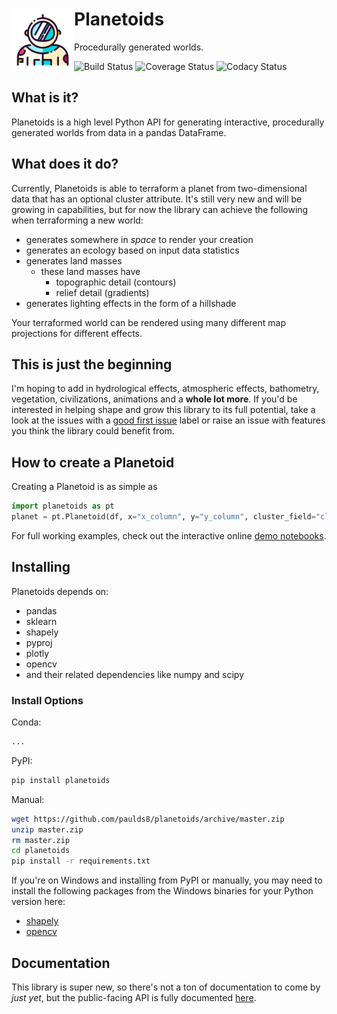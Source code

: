 <h1>
  <a href="https://www.flaticon.com/authors/good-ware">
  <img src=./docs/astronaut.svg width=100px align="left" title="Icon made by Good Ware from Flaticon">
  </a>
  Planetoids
</h1>

Procedurally generated worlds.

![Build Status](https://img.shields.io/travis/com/paulds8/planetoids)
![Coverage Status](https://img.shields.io/codecov/c/github/paulds8/planetoids)
![Codacy Status](https://img.shields.io/codacy/grade/77b39d19f4c54647820cc7b7d22e2f41)

<h2>What is it?</h2>
Planetoids is a high level Python API for generating interactive, procedurally generated worlds from data in a pandas DataFrame.

<h2>What does it do?</h2>
Currently, Planetoids is able to terraform a planet from two-dimensional data that has an optional cluster attribute. It's still very new and will be growing in capabilities, but for now the library can achieve the following when terraforming a new world:

+ generates somewhere in _space_ to render your creation
+ generates an ecology based on input data statistics
+ generates land masses
   + these land masses have 	
      + topographic detail (contours) 	
      + relief detail (gradients)
+ generates lighting effects in the form of a hillshade
  

Your terraformed world can be rendered using many different map projections for different effects.

<h2>This is just the beginning</h2>

I'm hoping to add in hydrological effects, atmospheric effects, bathometry, vegetation, civilizations, animations and a <b>whole lot more</b>. If you'd be interested in helping shape and grow this library to its full potential, take a look at the issues with a [good first issue](https://github.com/paulds8/planetoids/issues?q=is%3Aissue+is%3Aopen+label%3A%22good+first+issue%22) label or raise an issue with features you think the library could benefit from.

<h2>How to create a Planetoid</h2>
Creating a Planetoid is as simple as

```python
import planetoids as pt
planet = pt.Planetoid(df, x="x_column", y="y_column", cluster_field="cluster_column").fit_terraform()
```

For full working examples, check out the interactive online [demo notebooks](https://nbviewer.jupyter.org/github/paulds8/planetoids/blob/master/examples).

<h2>Installing</h2>
Planetoids depends on:

+ pandas
+ sklearn
+ shapely
+ pyproj
+ plotly
+ opencv
+ and their related dependencies like numpy and scipy
 
<h3>Install Options</h3>
Conda:

```python
...
```

PyPI:

```python
pip install planetoids
```

Manual:

```bash
wget https://github.com/paulds8/planetoids/archive/master.zip
unzip master.zip
rm master.zip
cd planetoids
pip install -r requirements.txt
```

If you're on Windows and installing from PyPI or manually, you may need to install the following packages from the Windows binaries for your Python version here: 

+ [shapely](https://www.lfd.uci.edu/~gohlke/pythonlibs/#shapely)
+ [opencv](https://www.lfd.uci.edu/~gohlke/pythonlibs/#opencv)

<h2>Documentation</h2>

This library is super new, so there's not a ton of documentation to come by _just yet_, but the public-facing API is fully documented [here](https://paulds8.github.io/planetoids/planetoids.m).
